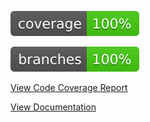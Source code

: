 ![Coverage](.github/badges/jacoco.svg)

![Branches](.github/badges/branches.svg)

[View Code Coverage Report](https://RahulSharmaTelus.github.io/MyTestApp/Documentation/jacoco/testDebugUnitTestCoverage/html/index.html)

[View Documentation](https://RahulSharmaTelus.github.io/MyTestApp/Documentation/dokka/html/index.html)